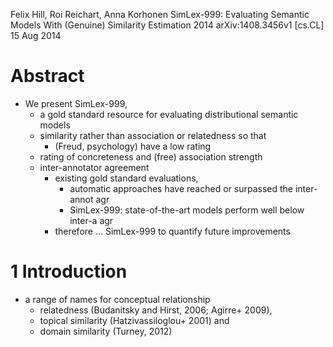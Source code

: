 Felix Hill, Roi Reichart, Anna Korhonen
SimLex-999: Evaluating Semantic Models With (Genuine) Similarity Estimation
2014 arXiv:1408.3456v1 [cs.CL] 15 Aug 2014

# Abstract

* We present SimLex-999,
  * a gold standard resource for evaluating distributional semantic models
  * similarity rather than association or relatedness so that
    * (Freud, psychology) have a low rating
  * rating of concreteness and (free) association strength
  * inter-annotator agreement
    * existing gold standard evaluations,
      * automatic approaches have reached or surpassed the inter-annot agr
      * SimLex-999: state-of-the-art models perform well below inter-a agr
    * therefore ... SimLex-999 to quantify future improvements

# 1 Introduction

* a range of names for conceptual relationship
  * relatedness (Budanitsky and Hirst, 2006; Agirre+ 2009),
  * topical similarity (Hatzivassiloglou+ 2001) and
  * domain similarity (Turney, 2012)
